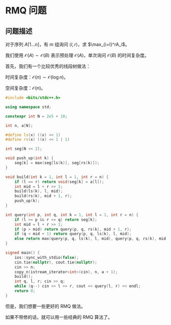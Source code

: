 # RMQ 问题

## 问题描述

对于序列 $A[1\dots n]$，有 $m$ 组询问 $\langle l,r\rangle$，求 $\max_{i=l}^rA_i$。

我们使用 $\mathcal O(A)\sim\mathcal O(B)$ 表示预处理 $\mathcal O(A)$，单次询问 $\mathcal O(B)$ 的时间复杂度。

首先，我们有一个比较优秀的线段树做法：

时间复杂度：$\mathcal O(n)\sim\mathcal O(\log n)$。

空间复杂度：$\mathcal O(n)$。

```cpp
#include <bits/stdc++.h>

using namespace std;

constexpr int N = 2e5 + 10;

int n, a[N];

#define ls(x) ((x) << 1)
#define rs(x) ((x) << 1 | 1)

int seg[N << 2];

void push_up(int k) {
    seg[k] = max(seg[ls(k)], seg[rs(k)]);
}

void build(int k = 1, int l = 1, int r = n) {
    if (l == r) return void(seg[k] = a[l]);
    int mid = l + r >> 1;
    build(ls(k), l, mid);
    build(rs(k), mid + 1, r);
    push_up(k);
}

int query(int p, int q, int k = 1, int l = 1, int r = n) {
    if (l >= p && r <= q) return seg[k];
    int mid = l + r >> 1;
    if (p > mid) return query(p, q, rs(k), mid + 1, r);
    if (q < mid + 1) return query(p, q, ls(k), l, mid);
    else return max(query(p, q, ls(k), l, mid), query(p, q, rs(k), mid + 1, r));
}

signed main() {
    ios::sync_with_stdio(false);
    cin.tie(nullptr), cout.tie(nullptr);
    cin >> n;
    copy_n(istream_iterator<int>(cin), n, a + 1);
    build();
    int q, l, r; cin >> q;
    while (q--) cin >> l >> r, cout << query(l, r) << endl;
    return 0;
}
```

但是，我们想要一些更好的 RMQ 做法。

如果不带修的话，就可以用一些经典的 RMQ 算法了。
